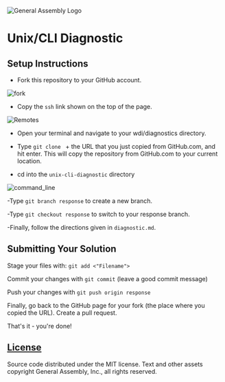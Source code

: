 
![General Assembly Logo](https://camo.githubusercontent.com/1a91b05b8f4d44b5bbfb83abac2b0996d8e26c92/687474703a2f2f692e696d6775722e636f6d2f6b6538555354712e706e67)

# Unix/CLI Diagnostic

## Setup Instructions

-   Fork this repository to your GitHub account.

![fork](https://cloud.githubusercontent.com/assets/10408784/16751964/6d58d6e2-47ab-11e6-8a30-8f37a80c337a.png)

-   Copy the `ssh` link shown on the top of the page.

![Remotes](https://cloud.githubusercontent.com/assets/10408784/13907024/1ea37866-eebb-11e5-9a91-a1898e351c13.png)

-   Open your terminal and navigate to your wdi/diagnostics directory.

-   Type `git clone ` + the URL that you just copied from GitHub.com, and hit
enter. This will copy the repository from GitHub.com to your current location.

-   cd into the `unix-cli-diagnostic` directory

![command_line](https://cloud.githubusercontent.com/assets/10408784/16751980/9d7d8322-47ab-11e6-8b8b-62eebd2001e9.png)

-Type `git branch response` to create a new branch.

-Type `git checkout response` to switch to your response branch.

-Finally, follow the directions given in `diagnostic.md`.

## Submitting Your Solution

 Stage your files with: `git add <"Filename">`

 Commit your changes with `git commit` (leave a good commit message)

 Push your changes with `git push origin response`

Finally, go back to the GitHub page for your fork (the place where you copied
the URL). Create a pull request.

That's it - you're done!

## [License](LICENSE)

Source code distributed under the MIT license. Text and other assets copyright
General Assembly, Inc., all rights reserved.
